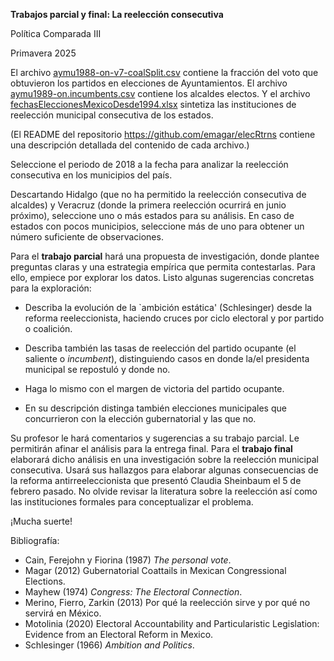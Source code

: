 **Trabajos parcial y final: La reelección consecutiva**

Política Comparada III

Primavera 2025

El archivo [aymu1988-on-v7-coalSplit.csv](https://github.com/emagar/reelec/blob/master/data/aymu1988-on-v7-coalSplit.csv) contiene la fracción del voto que obtuvieron los partidos en elecciones de Ayuntamientos. El archivo [aymu1989-on.incumbents.csv](https://github.com/emagar/elecRetrns/blob/master/data/aymu1989-on.incumbents.csv) contiene los alcaldes electos. Y el archivo [fechasEleccionesMexicoDesde1994.xlsx](https://github.com/emagar/calendarioReelecion/blob/master/data/fechasEleccionesMexicoDesde1994.xlsx) sintetiza las instituciones de reelección municipal consecutiva de los estados.

(El README del repositorio <https://github.com/emagar/elecRtrns> contiene una descripción detallada del contenido de cada archivo.)

Seleccione el periodo de 2018 a la fecha para analizar la reelección consecutiva en los municipios del país.

Descartando Hidalgo (que no ha permitido la reelección consecutiva de alcaldes) y Veracruz (donde la primera reelección ocurrirá en junio próximo), seleccione uno o más estados para su análisis. En caso de estados con pocos municipios, seleccione más de uno para obtener un número suficiente de observaciones.

Para el **trabajo parcial** hará una propuesta de investigación, donde plantee preguntas claras y una estrategia empírica que permita contestarlas. Para ello, empiece por explorar los datos. Listo algunas sugerencias concretas para la exploración:

-   Describa la evolución de la \`ambición estática' (Schlesinger) desde la reforma reeleccionista, haciendo cruces por ciclo electoral y por partido o coalición.

-   Describa también las tasas de reelección del partido ocupante (el saliente o *incumbent*), distinguiendo casos en donde la/el presidenta municipal se repostuló y donde no.

-   Haga lo mismo con el margen de victoria del partido ocupante.

-   En su descripción distinga también elecciones municipales que concurrieron con la elección gubernatorial y las que no.

Su profesor le hará comentarios y sugerencias a su trabajo parcial. Le permitirán afinar el análisis para la entrega final. Para el **trabajo final** elaborará dicho análisis en una investigación sobre la reelección municipal consecutiva. Usará sus hallazgos para elaborar algunas consecuencias de la reforma antirreeleccionista que presentó Claudia Sheinbaum el 5 de febrero pasado. No olvide revisar la literatura sobre la reelección así como las instituciones formales para conceptualizar el problema.

¡Mucha suerte!

Bibliografía:

-   Cain, Ferejohn y Fiorina (1987) *The personal vote*.
-   Magar (2012) Gubernatorial Coattails in Mexican Congressional Elections.
-   Mayhew (1974) *Congress: The Electoral Connection*.
-   Merino, Fierro, Zarkin (2013) Por qué la reelección sirve y por qué no servirá en México.
-   Motolinia (2020) Electoral Accountability and Particularistic Legislation: Evidence from an Electoral Reform in Mexico.
-   Schlesinger (1966) *Ambition and Politics*.

